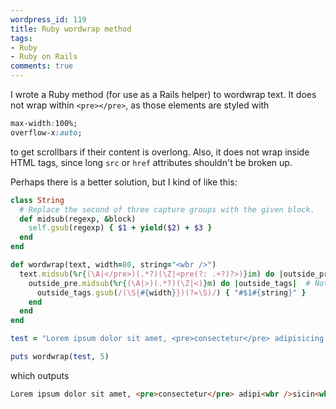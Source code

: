 ```yaml
---
wordpress_id: 119
title: Ruby wordwrap method
tags:
- Ruby
- Ruby on Rails
comments: true
---
```

I wrote a Ruby method (for use as a Rails helper) to wordwrap text. It does not wrap within <code>&lt;pre&gt;&lt;/pre&gt;</code>, as those elements are styled with

``` css
max-width:100%;
overflow-x:auto;
```
to get scrollbars if their content is overlong. Also, it does not wrap inside HTML tags, since long <code>src</code> or <code>href</code> attributes shouldn't be broken up.

<!--more-->

Perhaps there is a better solution, but I kind of like this:

``` ruby
class String
  # Replace the second of three capture groups with the given block.
  def midsub(regexp, &block)
    self.gsub(regexp) { $1 + yield($2) + $3 }
  end
end

def wordwrap(text, width=80, string="<wbr />")
  text.midsub(%r{(\A|</pre>)(.*?)(\Z|<pre(?: .+?)?>)}im) do |outside_pre|  # Not inside <pre></pre>
    outside_pre.midsub(%r{(\A|>)(.*?)(\Z|<)}m) do |outside_tags|  # Not inside < >, either
      outside_tags.gsub(/(\S{#{width}})(?=\S)/) { "#$1#{string}" }
    end
  end
end

test = "Lorem ipsum dolor sit amet, <pre>consectetur</pre> adipisicing elit, sed do eiusmod tempor <pre class='longlatinwordicus'>incididunt</pre> ut labore et dolore magna aliqua. Ut enim ad minim veniam, quis nostrud exercitation ullamco laboris nisi ut aliquip ex ea commodo <a href='longlatinwordicus'>consequat</a>. Duis aute irure dolor in <pre class='longlatinwordicus'><code>reprehenderit</code></pre> in voluptate velit esse cillum dolore eu fugiat nulla pariatur. Excepteur sint occaecat cupidatat non proident, sunt in culpa qui officia deserunt mollit anim id est laborum."

puts wordwrap(test, 5)
```

which outputs

``` html
Lorem ipsum dolor sit amet, <pre>consectetur</pre> adipi<wbr />sicin<wbr />g elit, sed do eiusm<wbr />od tempo<wbr />r <pre class='longlatinwordicus'>incididunt</pre> ut labor<wbr />e et dolor<wbr />e magna aliqu<wbr />a. Ut enim ad minim venia<wbr />m, quis nostr<wbr />ud exerc<wbr />itati<wbr />on ullam<wbr />co labor<wbr />is nisi ut aliqu<wbr />ip ex ea commo<wbr />do <a href='longlatinwordicus'>conse<wbr />quat</a>. Duis aute irure dolor in <pre class='longlatinwordicus'><code>reprehenderit</code></pre> in volup<wbr />tate velit esse cillu<wbr />m dolor<wbr />e eu fugia<wbr />t nulla paria<wbr />tur. Excep<wbr />teur sint occae<wbr />cat cupid<wbr />atat non proid<wbr />ent, sunt in culpa qui offic<wbr />ia deser<wbr />unt molli<wbr />t anim id est labor<wbr />um.
```
